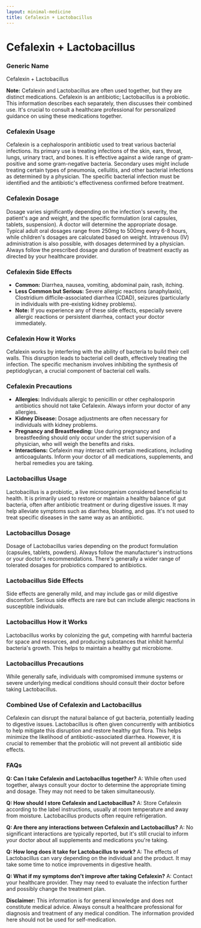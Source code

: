 ```yaml
---
layout: minimal-medicine
title: Cefalexin + Lactobacillus
---
```


# Cefalexin + Lactobacillus
### Generic Name
Cefalexin + Lactobacillus

**Note:**  Cefalexin and Lactobacillus are often used together, but they are distinct medications.  Cefalexin is an antibiotic; Lactobacillus is a probiotic.  This information describes each separately, then discusses their combined use.  It's crucial to consult a healthcare professional for personalized guidance on using these medications together.

### Cefalexin Usage

Cefalexin is a cephalosporin antibiotic used to treat various bacterial infections. Its primary use is treating infections of the skin, ears, throat, lungs, urinary tract, and bones.  It is effective against a wide range of gram-positive and some gram-negative bacteria. Secondary uses might include treating certain types of pneumonia, cellulitis, and other bacterial infections as determined by a physician.  The specific bacterial infection must be identified and the antibiotic's effectiveness confirmed before treatment.


### Cefalexin Dosage

Dosage varies significantly depending on the infection's severity, the patient's age and weight, and the specific formulation (oral capsules, tablets, suspension).  A doctor will determine the appropriate dosage.  Typical adult oral dosages range from 250mg to 500mg every 6-8 hours, while children's dosages are calculated based on weight.  Intravenous (IV) administration is also possible, with dosages determined by a physician.  Always follow the prescribed dosage and duration of treatment exactly as directed by your healthcare provider.


### Cefalexin Side Effects

* **Common:** Diarrhea, nausea, vomiting, abdominal pain, rash, itching.
* **Less Common but Serious:**  Severe allergic reactions (anaphylaxis), Clostridium difficile-associated diarrhea (CDAD), seizures (particularly in individuals with pre-existing kidney problems).  
* **Note:** If you experience any of these side effects, especially severe allergic reactions or persistent diarrhea, contact your doctor immediately.



### Cefalexin How it Works

Cefalexin works by interfering with the ability of bacteria to build their cell walls.  This disruption leads to bacterial cell death, effectively treating the infection.  The specific mechanism involves inhibiting the synthesis of peptidoglycan, a crucial component of bacterial cell walls.


### Cefalexin Precautions

* **Allergies:**  Individuals allergic to penicillin or other cephalosporin antibiotics should not take Cefalexin.  Always inform your doctor of any allergies.
* **Kidney Disease:**  Dosage adjustments are often necessary for individuals with kidney problems.
* **Pregnancy and Breastfeeding:**  Use during pregnancy and breastfeeding should only occur under the strict supervision of a physician, who will weigh the benefits and risks.
* **Interactions:**  Cefalexin may interact with certain medications, including anticoagulants. Inform your doctor of all medications, supplements, and herbal remedies you are taking.



### Lactobacillus Usage

Lactobacillus is a probiotic, a live microorganism considered beneficial to health.  It is primarily used to restore or maintain a healthy balance of gut bacteria, often after antibiotic treatment or during digestive issues.  It may help alleviate symptoms such as diarrhea, bloating, and gas.  It's not used to treat specific diseases in the same way as an antibiotic.


### Lactobacillus Dosage

Dosage of Lactobacillus varies depending on the product formulation (capsules, tablets, powders).  Always follow the manufacturer's instructions or your doctor's recommendations.  There's generally a wider range of tolerated dosages for probiotics compared to antibiotics.


### Lactobacillus Side Effects

Side effects are generally mild, and may include gas or mild digestive discomfort.  Serious side effects are rare but can include allergic reactions in susceptible individuals.


### Lactobacillus How it Works

Lactobacillus works by colonizing the gut, competing with harmful bacteria for space and resources, and producing substances that inhibit harmful bacteria's growth. This helps to maintain a healthy gut microbiome.



### Lactobacillus Precautions

While generally safe, individuals with compromised immune systems or severe underlying medical conditions should consult their doctor before taking Lactobacillus.



### Combined Use of Cefalexin and Lactobacillus

Cefalexin can disrupt the natural balance of gut bacteria, potentially leading to digestive issues.  Lactobacillus is often given concurrently with antibiotics to help mitigate this disruption and restore healthy gut flora.  This helps minimize the likelihood of antibiotic-associated diarrhea. However, it is crucial to remember that the probiotic will not prevent all antibiotic side effects.



### FAQs

**Q: Can I take Cefalexin and Lactobacillus together?**
A:  While often used together, always consult your doctor to determine the appropriate timing and dosage.  They may not need to be taken simultaneously.

**Q: How should I store Cefalexin and Lactobacillus?**
A: Store Cefalexin according to the label instructions, usually at room temperature and away from moisture. Lactobacillus products often require refrigeration.

**Q: Are there any interactions between Cefalexin and Lactobacillus?**
A:  No significant interactions are typically reported, but it's still crucial to inform your doctor about all supplements and medications you're taking.

**Q:  How long does it take for Lactobacillus to work?**
A:  The effects of Lactobacillus can vary depending on the individual and the product. It may take some time to notice improvements in digestive health.

**Q:  What if my symptoms don't improve after taking Cefalexin?**
A:  Contact your healthcare provider.  They may need to evaluate the infection further and possibly change the treatment plan.


**Disclaimer:** This information is for general knowledge and does not constitute medical advice. Always consult a healthcare professional for diagnosis and treatment of any medical condition.  The information provided here should not be used for self-medication.
